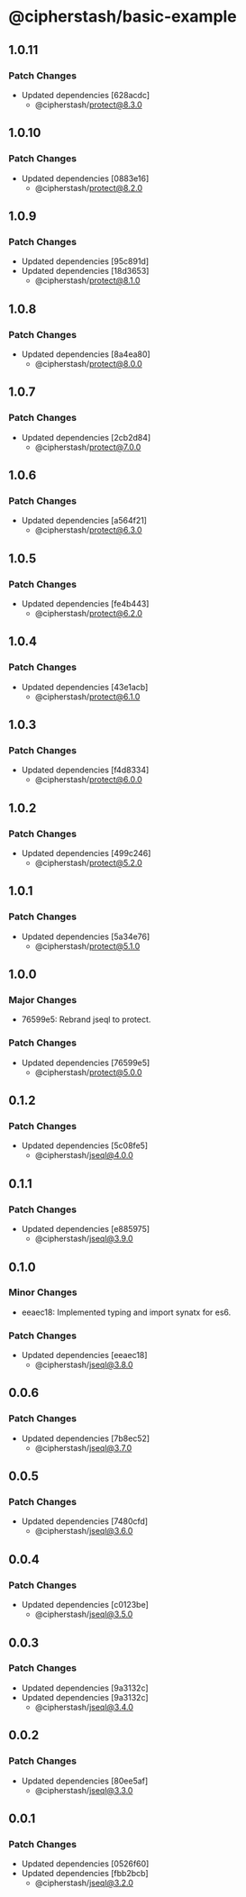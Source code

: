 # @cipherstash/basic-example

## 1.0.11

### Patch Changes

- Updated dependencies [628acdc]
  - @cipherstash/protect@8.3.0

## 1.0.10

### Patch Changes

- Updated dependencies [0883e16]
  - @cipherstash/protect@8.2.0

## 1.0.9

### Patch Changes

- Updated dependencies [95c891d]
- Updated dependencies [18d3653]
  - @cipherstash/protect@8.1.0

## 1.0.8

### Patch Changes

- Updated dependencies [8a4ea80]
  - @cipherstash/protect@8.0.0

## 1.0.7

### Patch Changes

- Updated dependencies [2cb2d84]
  - @cipherstash/protect@7.0.0

## 1.0.6

### Patch Changes

- Updated dependencies [a564f21]
  - @cipherstash/protect@6.3.0

## 1.0.5

### Patch Changes

- Updated dependencies [fe4b443]
  - @cipherstash/protect@6.2.0

## 1.0.4

### Patch Changes

- Updated dependencies [43e1acb]
  - @cipherstash/protect@6.1.0

## 1.0.3

### Patch Changes

- Updated dependencies [f4d8334]
  - @cipherstash/protect@6.0.0

## 1.0.2

### Patch Changes

- Updated dependencies [499c246]
  - @cipherstash/protect@5.2.0

## 1.0.1

### Patch Changes

- Updated dependencies [5a34e76]
  - @cipherstash/protect@5.1.0

## 1.0.0

### Major Changes

- 76599e5: Rebrand jseql to protect.

### Patch Changes

- Updated dependencies [76599e5]
  - @cipherstash/protect@5.0.0

## 0.1.2

### Patch Changes

- Updated dependencies [5c08fe5]
  - @cipherstash/jseql@4.0.0

## 0.1.1

### Patch Changes

- Updated dependencies [e885975]
  - @cipherstash/jseql@3.9.0

## 0.1.0

### Minor Changes

- eeaec18: Implemented typing and import synatx for es6.

### Patch Changes

- Updated dependencies [eeaec18]
  - @cipherstash/jseql@3.8.0

## 0.0.6

### Patch Changes

- Updated dependencies [7b8ec52]
  - @cipherstash/jseql@3.7.0

## 0.0.5

### Patch Changes

- Updated dependencies [7480cfd]
  - @cipherstash/jseql@3.6.0

## 0.0.4

### Patch Changes

- Updated dependencies [c0123be]
  - @cipherstash/jseql@3.5.0

## 0.0.3

### Patch Changes

- Updated dependencies [9a3132c]
- Updated dependencies [9a3132c]
  - @cipherstash/jseql@3.4.0

## 0.0.2

### Patch Changes

- Updated dependencies [80ee5af]
  - @cipherstash/jseql@3.3.0

## 0.0.1

### Patch Changes

- Updated dependencies [0526f60]
- Updated dependencies [fbb2bcb]
  - @cipherstash/jseql@3.2.0
